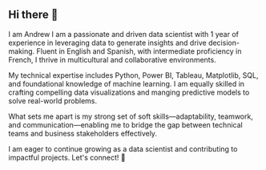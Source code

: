 ## Hi there 👋
I am Andrew I am a passionate and driven data scientist with 1 year of experience in leveraging data to generate insights and drive decision-making. Fluent in English and Spanish, with intermediate proficiency in French, I thrive in multicultural and collaborative environments.

My technical expertise includes Python, Power BI, Tableau, Matplotlib, SQL, and foundational knowledge of machine learning. I am equally skilled in crafting compelling data visualizations and manging predictive models to solve real-world problems.

What sets me apart is my strong set of soft skills—adaptability, teamwork, and communication—enabling me to bridge the gap between technical teams and business stakeholders effectively.

I am eager to continue growing as a data scientist and contributing to impactful projects. Let's connect! 🚀


<!--
**skyandrew7/skyandrew7** is a ✨ _special_ ✨ repository because its `README.md` (this file) appears on your GitHub profile.

Here are some ideas to get you started:

- 🔭 I’m currently working on ...
- 🌱 I’m currently learning ...
- 👯 I’m looking to collaborate on ...
- 🤔 I’m looking for help with ...
- 💬 Ask me about ...
- 📫 How to reach me: ...
- 😄 Pronouns: ...
- ⚡ Fun fact: ...
-->
